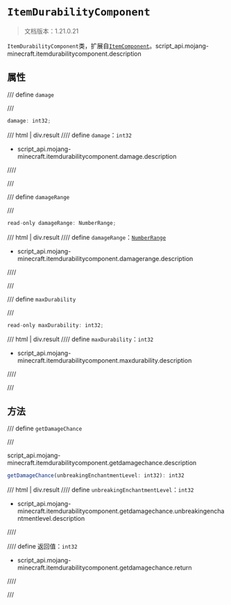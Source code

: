 # `ItemDurabilityComponent`

> 文档版本：1.21.0.21

`ItemDurabilityComponent`类，扩展自[`ItemComponent`](./itemcomponent.md)。script_api.mojang-minecraft.itemdurabilitycomponent.description

## 属性

/// define
`damage`


///

```js
damage: int32;
```

/// html | div.result
//// define
`damage`：`int32`

- script_api.mojang-minecraft.itemdurabilitycomponent.damage.description


////

///


/// define
`damageRange`


///

```js
read-only damageRange: NumberRange;
```

/// html | div.result
//// define
`damageRange`：[`NumberRange`](./numberrange.md)

- script_api.mojang-minecraft.itemdurabilitycomponent.damagerange.description


////

///


/// define
`maxDurability`


///

```js
read-only maxDurability: int32;
```

/// html | div.result
//// define
`maxDurability`：`int32`

- script_api.mojang-minecraft.itemdurabilitycomponent.maxdurability.description


////

///


## 方法

/// define
`getDamageChance`


///

script_api.mojang-minecraft.itemdurabilitycomponent.getdamagechance.description

```js
getDamageChance(unbreakingEnchantmentLevel: int32): int32
```

/// html | div.result
//// define
`unbreakingEnchantmentLevel`：`int32`

- script_api.mojang-minecraft.itemdurabilitycomponent.getdamagechance.unbreakingenchantmentlevel.description


////

//// define
返回值：`int32`

- script_api.mojang-minecraft.itemdurabilitycomponent.getdamagechance.return


////

///

